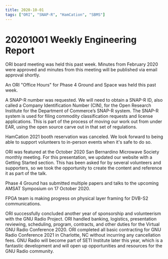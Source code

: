 ```yaml
---
title: 2020-10-01
tags: ["ORI", "SNAP-R", "HamCation", "SBMS"]
---
```

# 20201001 Weekly Engineering Report

ORI board meeting was held this past week. Minutes from February 2020 were approved and minutes from this meeting will be published via email approval shortly. 

An ORI "Office Hours" for Phase 4 Ground and Space was held this past week. 

A SNAP-R number was requested. We will need to obtain a SNAP-R ID, also called a Company Identification Number (CIN), for the Open Research Institute for the Department of Commerce’s SNAP-R system. The SNAP-R system is used for filing commodity classification requests and license applications. This is part of the process of moving our work out from under EAR, using the open source carve out in that set of regulations. 

HamCation 2021 booth reservation was canceled. We look forward to being able to support volunteers to in-person events when it's safe to do so.

ORI was featured at the October 2020 San Bernardino Microwave Society monthly meeting. For this presentation, we updated our website with a Getting Started section. This has been asked for by several volunteers and supporters, so we took the opportunity to create the content and reference it as part of the talk. 

Phase 4 Ground has submitted multiple papers and talks to the upcoming AMSAT Symposium on 17 October 2020. 

FPGA team is making progress on physical layer framing for DVB-S2 communications. 

ORI successfully concluded another year of sponsorship and volunteerism with the GNU Radio Project. ORI handled banking, logistics, presentation reviewing, scheduling, program, contracts, and other duties for the Virtual GNU Radio Conference 2020. ORI completed all basic contracting for GNU Radio Conference 2021 in Charlotte, NC without incurring any cancellation fees. GNU Radio will become part of SETI Institute later this year, which is a fantastic development and will open up opportunities and resources for the GNU Radio community. 





